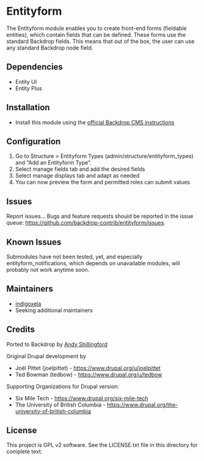 # Entityform

The Entityform module enables you to create front-end forms (fieldable
entities), which contain fields that can be defined. These forms use the
standard Backdrop fields. This means that out of the box, the user can use any
standard Backdrop node field.

## Dependencies

- Entity UI
- Entity Plus

## Installation

- Install this module using the
  [official Backdrop CMS instructions](https://docs.backdropcms.org/documentation/extend-with-modules)

## Configuration

1. Go to Structure > Entityform Types (admin/structure/entityform_types) and "Add an Entityform Type".
2. Select manage fields tab and add the desired fields
3. Select manage displays tab and adapt as needed
4. You can now preview the form and permitted roles can submit values

## Issues

Report issues...
Bugs and feature requests should be reported in the issue queue:
https://github.com/backdrop-contrib/entityform/issues.

## Known Issues

Submodules have not been tested, yet, and especially
entityform_notifications, which depends on unavailable modules, will
probably not work anytime soon.

## Maintainers

- [indigoxela](https://github.com/indigoxela)
- Seeking additional maintainers

## Credits

Ported to Backdrop by [Andy Shillingford](https://github.com/docwilmot/)

Original Drupal development by

* Joël Pittet (joelpittet) - https://www.drupal.org/u/joelpittet
* Ted Bowman (tedbow) - https://www.drupal.org/u/tedbow

Supporting Organizations for Drupal version:

* Six Mile Tech - https://www.drupal.org/six-mile-tech
* The University of British Columbia -
  https://www.drupal.org/the-university-of-british-columbia

## License

This project is GPL v2 software.
See the LICENSE.txt file in this directory for complete text.
